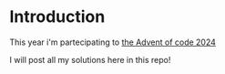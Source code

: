 # Introduction

This year i'm partecipating to [the Advent of code 2024](https://adventofcode.com/2024/about)

I will post all my solutions here in this repo!
